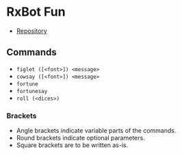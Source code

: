 # RxBot Fun
* [Repository](https://github.com/rx-irc/bot-fun)

## Commands
* `figlet ([<font>]) <message>`
* `cowsay ([<font>]) <message>`
* `fortune`
* `fortunesay`
* `roll (<dices>)`

### Brackets
* Angle brackets indicate variable parts of the commands.
* Round brackets indicate optional parameters.
* Square brackets are to be written as-is.
